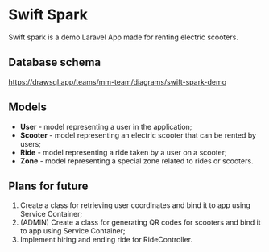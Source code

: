 # Swift Spark

Swift spark is a demo Laravel App made for renting electric scooters.

## Database schema

https://drawsql.app/teams/mm-team/diagrams/swift-spark-demo

## Models

- **User** - model representing a user in the application;
- **Scooter** - model representing an electric scooter that can be rented by users;
- **Ride** - model representing a ride taken by a user on a scooter;
- **Zone** - model representing a special zone related to rides or scooters.

## Plans for future

1. Create a class for retrieving user coordinates and bind it to app using Service Container;
2. (ADMIN) Create a class for generating QR codes for scooters and bind it to app using Service Container;
3. Implement hiring and ending ride for RideController.

